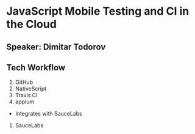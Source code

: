# JavaScript Mobile Testing and CI in the Cloud

## Speaker: Dimitar Todorov

## Tech Workflow

1. GitHub
1. NativeScript 
1. Travis CI
1. appium
  - Integrates with SauceLabs
1. SauceLabs



